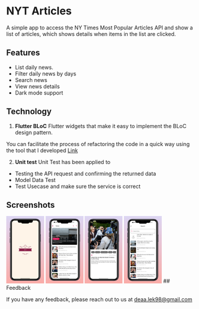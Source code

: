 # NYT Articles

A simple app to access the NY Times Most Popular Articles API and show a list of articles, which shows details when items in the list are clicked.



## Features

- List daily news.
- Filter daily news by days
- Search news
- View news details
- Dark mode support


## Technology
1. **Flutter BLoC**
   Flutter widgets that make it easy to implement the BLoC design pattern.

You can facilitate the process of refactoring the code in a quick way using the tool that I developed [Link](https://github.com/deaalek98/FDashboard)

2. **Unit test**
   Unit Test has been applied to
- Testing the API request and confirming the returned data
- Model Data Test
- Test Usecase and make sure the service is correct


## Screenshots

<img src="https://raw.githubusercontent.com/deaalek98/articles/main/assets/screenshot/1.png"  width="20%">
<img src="https://raw.githubusercontent.com/deaalek98/articles/main/assets/screenshot/2.png"  width="20%">
<img src="https://raw.githubusercontent.com/deaalek98/articles/main/assets/screenshot/3.png"  width="20%">
<img src="https://raw.githubusercontent.com/deaalek98/articles/main/assets/screenshot/4.png"  width="20%">
## Feedback

If you have any feedback, please reach out to us at deaa.lek98@gmail.com
